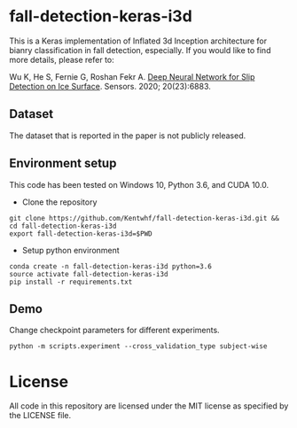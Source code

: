 # fall-detection-keras-i3d
This is a Keras implementation of Inflated 3d Inception architecture for bianry classification in fall detection, especially. If you would like to find more details, please refer to:

Wu K, He S, Fernie G, Roshan Fekr A. [Deep Neural Network for Slip Detection on Ice Surface](https://www.mdpi.com/1424-8220/20/23/6883#cite). Sensors. 2020; 20(23):6883.

## Dataset
The dataset that is reported in the paper is not publicly released. 

## Environment setup
This code has been tested on Windows 10, Python 3.6, and CUDA 10.0.
- Clone the repository 
```
git clone https://github.com/Kentwhf/fall-detection-keras-i3d.git && cd fall-detection-keras-i3d
export fall-detection-keras-i3d=$PWD
```
- Setup python environment
```
conda create -n fall-detection-keras-i3d python=3.6
source activate fall-detection-keras-i3d
pip install -r requirements.txt
```

## Demo
Change checkpoint parameters for different experiments. 
```
python -m scripts.experiment --cross_validation_type subject-wise
```

# License
All code in this repository are licensed under the MIT license as specified by the LICENSE file.
